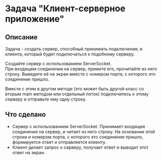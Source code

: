 # Задача "Клиент-серверное приложение"

## Описание
Задача - создать сервер, способный принимать подключения, и клиента, который будет подключаться к подобному серверу.

Создайте сервер с использованием ServerSocket.   
При входящем соединении на сервер, примите его, прочитайте из него строку. Выведите её на экран вместе с номером порта, с которого это соединение пришло.

Вместе с этим в другом методе (это может быть другой класс со вторым main методом или отдельный поток) подключитесь к этому серверу и отправьте ему одну строку.

## Что сделано
- Сервер с использованием ServerSocket. Принимает входящее соединение на сервер, и читает из него строку. 
На основании этой строки и номером порта, с которого это соединение пришло, формируется ответ и отправляется клиенту.
- Клиент делает запрос к серверу, получает ответ и выводит этот ответ на экран.
